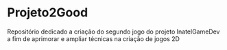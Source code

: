 # Projeto2Good
Repositório dedicado a criação do segundo jogo do projeto InatelGameDev a fim de aprimorar e ampliar técnicas na criação de jogos 2D
